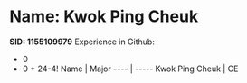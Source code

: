 # Name: Kwok Ping Cheuk 
**SID: 1155109979**
Experience in Github:
* 0
* 0 + 24-4!
Name | Major
---- | -----
Kwok Ping Cheuk | CE
